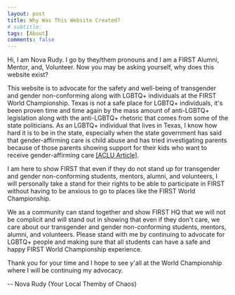```yaml
---
layout: post
title: Why Was This Website Created?
# subtitle:
tags: [About]
comments: false
---
```


Hi, I am Nova Rudy. I go by they/them pronouns and I am a FIRST Alumni, Mentor, and, Volunteer. Now you may be asking yourself, why does this website exist? 

This website is to advocate for the safety and well-being of transgender and gender non-conforming along with LGBTQ+ individuals at the FIRST World Championship. Texas is not a safe place for LGBTQ+ individuals, it's been proven time and time again by the mass amount of anti-LGBTQ+ legislation along with the anti-LGBTQ+ rhetoric that comes from some of the state politicians. As an LGBTQ+ individual that lives in Texas, I know how hard it is to be in the state, especially when the state government has said that gender-affirming care is child abuse and has tried investigating parents because of those parents showing support for their kids who want to receive gender-affirming care [[ACLU Article]](https://www.aclu.org/news/lgbtq-rights/texas-wants-to-take-trans-kids-from-their-supportive-parents-were-suing).

I am here to show FIRST that even if they do not stand up for transgender and gender non-conforming students, mentors, alumni, and volunteers, I will personally take a stand for their rights to be able to participate in FIRST without having to be anxious to go to places like the FIRST World Championship.

 We as a community can stand together and show FIRST HQ that we will not be complicit and will stand out in showing that even if they don't care, we care about our transgender and gender non-conforming students, mentors, alumni, and volunteers. Please stand with me by continuing to advocate for LGBTQ+ people and making sure that all students can have a safe and happy FIRST World Championship experience.

 Thank you for your time and I hope to see y'all at the World Championship where I will be continuing my advocacy.

 -- Nova Rudy (Your Local Themby of Chaos)
